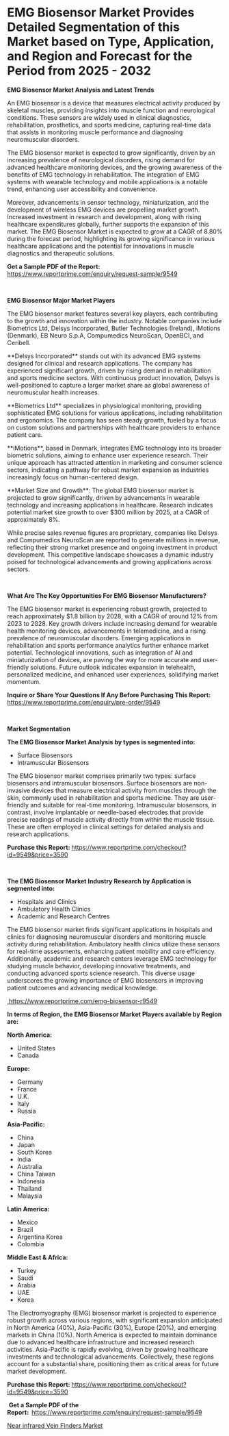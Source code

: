 <p><h1>EMG Biosensor Market Provides Detailed Segmentation of this Market based on Type, Application, and Region and Forecast for the Period from 2025 - 2032</h1></p><p><strong>EMG Biosensor Market Analysis and Latest Trends</strong></p>
<p><p>An EMG biosensor is a device that measures electrical activity produced by skeletal muscles, providing insights into muscle function and neurological conditions. These sensors are widely used in clinical diagnostics, rehabilitation, prosthetics, and sports medicine, capturing real-time data that assists in monitoring muscle performance and diagnosing neuromuscular disorders. </p><p>The EMG biosensor market is expected to grow significantly, driven by an increasing prevalence of neurological disorders, rising demand for advanced healthcare monitoring devices, and the growing awareness of the benefits of EMG technology in rehabilitation. The integration of EMG systems with wearable technology and mobile applications is a notable trend, enhancing user accessibility and convenience. </p><p>Moreover, advancements in sensor technology, miniaturization, and the development of wireless EMG devices are propelling market growth. Increased investment in research and development, along with rising healthcare expenditures globally, further supports the expansion of this market. The EMG Biosensor Market is expected to grow at a CAGR of 8.80% during the forecast period, highlighting its growing significance in various healthcare applications and the potential for innovations in muscle diagnostics and therapeutic solutions.</p></p>
<p><strong>Get a Sample PDF of the Report:&nbsp;</strong> <a href="https://www.reportprime.com/enquiry/request-sample/9549?utm_campaign=2948&utm_medium=2&utm_source=Github&utm_content=ia&utm_term=20032025&utm_id=emg-biosensor">https://www.reportprime.com/enquiry/request-sample/9549</a></p>
<p>&nbsp;</p>
<p><strong>EMG Biosensor Major Market Players</strong></p>
<p><p>The EMG biosensor market features several key players, each contributing to the growth and innovation within the industry. Notable companies include Biometrics Ltd, Delsys Incorporated, Butler Technologies (Ireland), iMotions (Denmark), EB Neuro S.p.A, Compumedics NeuroScan, OpenBCI, and Ceribell. </p><p>**Delsys Incorporated** stands out with its advanced EMG systems designed for clinical and research applications. The company has experienced significant growth, driven by rising demand in rehabilitation and sports medicine sectors. With continuous product innovation, Delsys is well-positioned to capture a larger market share as global awareness of neuromuscular health increases.</p><p>**Biometrics Ltd** specializes in physiological monitoring, providing sophisticated EMG solutions for various applications, including rehabilitation and ergonomics. The company has seen steady growth, fueled by a focus on custom solutions and partnerships with healthcare providers to enhance patient care. </p><p>**iMotions**, based in Denmark, integrates EMG technology into its broader biometric solutions, aiming to enhance user experience research. Their unique approach has attracted attention in marketing and consumer science sectors, indicating a pathway for robust market expansion as industries increasingly focus on human-centered design.</p><p>**Market Size and Growth**: The global EMG biosensor market is projected to grow significantly, driven by advancements in wearable technology and increasing applications in healthcare. Research indicates potential market size growth to over $300 million by 2025, at a CAGR of approximately 8%.</p><p>While precise sales revenue figures are proprietary, companies like Delsys and Compumedics NeuroScan are reported to generate millions in revenue, reflecting their strong market presence and ongoing investment in product development. This competitive landscape showcases a dynamic industry poised for technological advancements and growing applications across sectors.</p></p>
<p>&nbsp;</p>
<p><strong>What Are The Key Opportunities For EMG Biosensor Manufacturers?</strong></p>
<p><p>The EMG biosensor market is experiencing robust growth, projected to reach approximately $1.8 billion by 2028, with a CAGR of around 12% from 2023 to 2028. Key growth drivers include increasing demand for wearable health monitoring devices, advancements in telemedicine, and a rising prevalence of neuromuscular disorders. Emerging applications in rehabilitation and sports performance analytics further enhance market potential. Technological innovations, such as integration of AI and miniaturization of devices, are paving the way for more accurate and user-friendly solutions. Future outlook indicates expansion in telehealth, personalized medicine, and enhanced user experiences, solidifying market momentum.</p></p>
<p><strong>Inquire or Share Your Questions If Any Before Purchasing This Report:</strong> <a href="https://www.reportprime.com/enquiry/pre-order/9549?utm_campaign=2948&utm_medium=2&utm_source=Github&utm_content=ia&utm_term=20032025&utm_id=emg-biosensor">https://www.reportprime.com/enquiry/pre-order/9549</a></p>
<p>&nbsp;</p>
<p><strong>Market Segmentation</strong></p>
<p><strong>The EMG Biosensor Market Analysis by types is segmented into:</strong></p>
<p><ul><li>Surface Biosensors</li><li>Intramuscular Biosensors</li></ul></p>
<p><p>The EMG biosensor market comprises primarily two types: surface biosensors and intramuscular biosensors. Surface biosensors are non-invasive devices that measure electrical activity from muscles through the skin, commonly used in rehabilitation and sports medicine. They are user-friendly and suitable for real-time monitoring. Intramuscular biosensors, in contrast, involve implantable or needle-based electrodes that provide precise readings of muscle activity directly from within the muscle tissue. These are often employed in clinical settings for detailed analysis and research applications.</p></p>
<p><strong>Purchase this Report:&nbsp;</strong><a href="https://www.reportprime.com/checkout?id=9549&price=3590&utm_campaign=2948&utm_medium=2&utm_source=Github&utm_content=ia&utm_term=20032025&utm_id=emg-biosensor">https://www.reportprime.com/checkout?id=9549&price=3590</a></p>
<p>&nbsp;</p>
<p><strong>The EMG Biosensor Market Industry Research by Application is segmented into:</strong></p>
<p><ul><li>Hospitals and Clinics</li><li>Ambulatory Health Clinics</li><li>Academic and Research Centres</li></ul></p>
<p><p>The EMG biosensor market finds significant applications in hospitals and clinics for diagnosing neuromuscular disorders and monitoring muscle activity during rehabilitation. Ambulatory health clinics utilize these sensors for real-time assessments, enhancing patient mobility and care efficiency. Additionally, academic and research centers leverage EMG technology for studying muscle behavior, developing innovative treatments, and conducting advanced sports science research. This diverse usage underscores the growing importance of EMG biosensors in improving patient outcomes and advancing medical knowledge.</p></p>
<p><a href="https://www.reportprime.com/emg-biosensor-r9549?utm_campaign=2948&utm_medium=2&utm_source=Github&utm_content=ia&utm_term=20032025&utm_id=emg-biosensor">&nbsp;https://www.reportprime.com/emg-biosensor-r9549</a></p>
<p><strong>In terms of Region, the EMG Biosensor Market Players available by Region are:</strong></p>
<p>
    <p> <strong> North America: </strong>
        <ul>
            <li>United States</li>
            <li>Canada</li>
        </ul>
        </p> 
    <p> <strong> Europe: </strong>
        <ul>
            <li>Germany</li>
            <li>France</li>
            <li>U.K.</li>
            <li>Italy</li>
            <li>Russia</li>
        </ul>
        </p> 
    <p> <strong> Asia-Pacific: </strong>
        <ul>
            <li>China</li>
            <li>Japan</li>
            <li>South Korea</li>
            <li>India</li>
            <li>Australia</li>
            <li>China Taiwan</li>
            <li>Indonesia</li>
            <li>Thailand</li>
            <li>Malaysia</li>
        </ul>
        </p> 
    <p> <strong> Latin America: </strong>
        <ul>
            <li>Mexico</li>
            <li>Brazil</li>
            <li>Argentina Korea</li>
            <li>Colombia</li>
        </ul>
        </p> 
    <p> <strong> Middle East & Africa: </strong>
        <ul>
            <li>Turkey</li>
            <li>Saudi</li>
            <li>Arabia</li>
            <li>UAE</li>
            <li>Korea</li>
        </ul>
    </p>
    </p>
<p><p>The Electromyography (EMG) biosensor market is projected to experience robust growth across various regions, with significant expansion anticipated in North America (40%), Asia-Pacific (30%), Europe (20%), and emerging markets in China (10%). North America is expected to maintain dominance due to advanced healthcare infrastructure and increased research activities. Asia-Pacific is rapidly evolving, driven by growing healthcare investments and technological advancements. Collectively, these regions account for a substantial share, positioning them as critical areas for future market development.</p></p>
<p><strong>Purchase this Report: </strong><a href="https://www.reportprime.com/checkout?id=9549&price=3590&utm_campaign=2948&utm_medium=2&utm_source=Github&utm_content=ia&utm_term=20032025&utm_id=emg-biosensor">https://www.reportprime.com/checkout?id=9549&price=3590</a></p>
<p>&nbsp;<strong>Get a Sample PDF of the Report:&nbsp;&nbsp;</strong><a href="https://www.reportprime.com/enquiry/request-sample/9549?utm_campaign=2948&utm_medium=2&utm_source=Github&utm_content=ia&utm_term=20032025&utm_id=emg-biosensor">https://www.reportprime.com/enquiry/request-sample/9549</a></p>
<p><strong></strong></p>
<p><p><a href="https://github.com/penecorodz74/Market-Research-Report-List-1/blob/main/near-infrared-vein-finders-market.md?utm_campaign=2948&utm_medium=2&utm_source=Github&utm_content=ia&utm_term=20032025&utm_id=emg-biosensor">Near infrared Vein Finders Market</a></p></p>